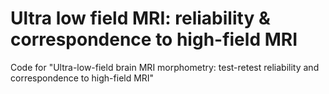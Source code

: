 # Ultra low field MRI: reliability & correspondence to high-field MRI
Code for "Ultra-low-field brain MRI morphometry:  test-retest reliability and correspondence to high-field MRI"
